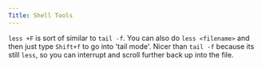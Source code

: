 ```yaml
---
Title: Shell Tools
---
```


`less +F` is sort of similar to `tail -f`. You can also do `less <filename>` and then just type `Shift+f` to go into 'tail mode'. Nicer than `tail -f` because its still `less`, so you can interrupt and scroll further back up into the file.
